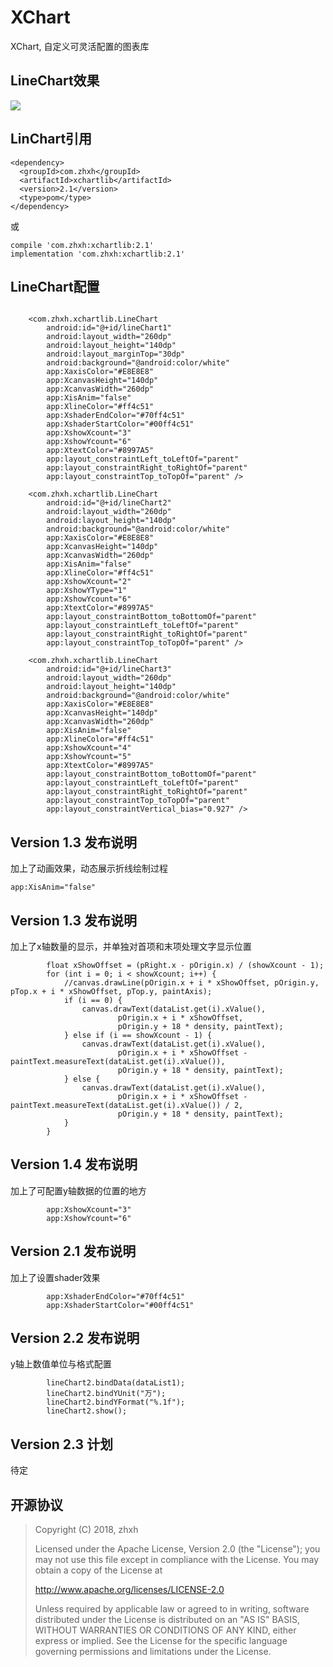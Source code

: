 # XChart
XChart, 自定义可灵活配置的图表库


## LineChart效果

![](https://github.com/zhxhcoder/XChart/blob/master/screenshots/linechart.png)

## LinChart引用

~~~
<dependency>
  <groupId>com.zhxh</groupId>
  <artifactId>xchartlib</artifactId>
  <version>2.1</version>
  <type>pom</type>
</dependency>
~~~
或
~~~
compile 'com.zhxh:xchartlib:2.1'
implementation 'com.zhxh:xchartlib:2.1'
~~~

## LineChart配置
~~~

    <com.zhxh.xchartlib.LineChart
        android:id="@+id/lineChart1"
        android:layout_width="260dp"
        android:layout_height="140dp"
        android:layout_marginTop="30dp"
        android:background="@android:color/white"
        app:XaxisColor="#E8E8E8"
        app:XcanvasHeight="140dp"
        app:XcanvasWidth="260dp"
        app:XisAnim="false"
        app:XlineColor="#ff4c51"
        app:XshaderEndColor="#70ff4c51"
        app:XshaderStartColor="#00ff4c51"
        app:XshowXcount="3"
        app:XshowYcount="6"
        app:XtextColor="#8997A5"
        app:layout_constraintLeft_toLeftOf="parent"
        app:layout_constraintRight_toRightOf="parent"
        app:layout_constraintTop_toTopOf="parent" />

    <com.zhxh.xchartlib.LineChart
        android:id="@+id/lineChart2"
        android:layout_width="260dp"
        android:layout_height="140dp"
        android:background="@android:color/white"
        app:XaxisColor="#E8E8E8"
        app:XcanvasHeight="140dp"
        app:XcanvasWidth="260dp"
        app:XisAnim="false"
        app:XlineColor="#ff4c51"
        app:XshowXcount="2"
        app:XshowYType="1"
        app:XshowYcount="6"
        app:XtextColor="#8997A5"
        app:layout_constraintBottom_toBottomOf="parent"
        app:layout_constraintLeft_toLeftOf="parent"
        app:layout_constraintRight_toRightOf="parent"
        app:layout_constraintTop_toTopOf="parent" />

    <com.zhxh.xchartlib.LineChart
        android:id="@+id/lineChart3"
        android:layout_width="260dp"
        android:layout_height="140dp"
        android:background="@android:color/white"
        app:XaxisColor="#E8E8E8"
        app:XcanvasHeight="140dp"
        app:XcanvasWidth="260dp"
        app:XisAnim="false"
        app:XlineColor="#ff4c51"
        app:XshowXcount="4"
        app:XshowYcount="5"
        app:XtextColor="#8997A5"
        app:layout_constraintBottom_toBottomOf="parent"
        app:layout_constraintLeft_toLeftOf="parent"
        app:layout_constraintRight_toRightOf="parent"
        app:layout_constraintTop_toTopOf="parent"
        app:layout_constraintVertical_bias="0.927" />

~~~

## Version 1.3 发布说明

加上了动画效果，动态展示折线绘制过程

~~~
app:XisAnim="false"
~~~


## Version 1.3 发布说明

加上了x轴数量的显示，并单独对首项和末项处理文字显示位置

~~~
        float xShowOffset = (pRight.x - pOrigin.x) / (showXcount - 1);
        for (int i = 0; i < showXcount; i++) {
            //canvas.drawLine(pOrigin.x + i * xShowOffset, pOrigin.y, pTop.x + i * xShowOffset, pTop.y, paintAxis);
            if (i == 0) {
                canvas.drawText(dataList.get(i).xValue(),
                        pOrigin.x + i * xShowOffset,
                        pOrigin.y + 18 * density, paintText);
            } else if (i == showXcount - 1) {
                canvas.drawText(dataList.get(i).xValue(),
                        pOrigin.x + i * xShowOffset - paintText.measureText(dataList.get(i).xValue()),
                        pOrigin.y + 18 * density, paintText);
            } else {
                canvas.drawText(dataList.get(i).xValue(),
                        pOrigin.x + i * xShowOffset - paintText.measureText(dataList.get(i).xValue()) / 2,
                        pOrigin.y + 18 * density, paintText);
            }
        }
~~~

## Version 1.4 发布说明

加上了可配置y轴数据的位置的地方

~~~
        app:XshowXcount="3"
        app:XshowYcount="6"
~~~

## Version 2.1 发布说明

加上了设置shader效果

~~~
        app:XshaderEndColor="#70ff4c51"
        app:XshaderStartColor="#00ff4c51"
~~~
## Version 2.2 发布说明

y轴上数值单位与格式配置

~~~
        lineChart2.bindData(dataList1);
        lineChart2.bindYUnit("万");
        lineChart2.bindYFormat("%.1f");
        lineChart2.show();
~~~

## Version 2.3 计划

待定




## 开源协议

 > Copyright (C) 2018, zhxh
 >
 > Licensed under the Apache License, Version 2.0 (the "License");
 > you may not use this file except in compliance with the License.
 > You may obtain a copy of the License at
 >
 > http://www.apache.org/licenses/LICENSE-2.0
 >
 > Unless required by applicable law or agreed to in writing, software
 > distributed under the License is distributed on an "AS IS" BASIS,
 > WITHOUT WARRANTIES OR CONDITIONS OF ANY KIND, either express or implied.
 > See the License for the specific language governing permissions and
 > limitations under the License.
